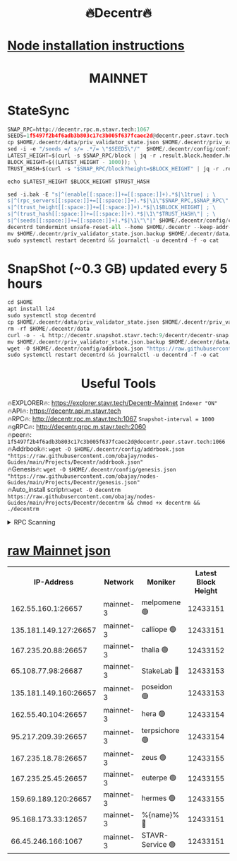 <h1 align="center"> 🔥Decentr🔥</h1>

[Node installation instructions](https://github.com/obajay/nodes-Guides/tree/main/Projects/Decentr)
=
<h1 align="center"> MAINNET</h1>

# StateSync
```python
SNAP_RPC=http://decentr.rpc.m.stavr.tech:1067
SEEDS=1f5497f2b4f6adb3b803c17c3b005f637fcaec2d@decentr.peer.stavr.tech:1066
cp $HOME/.decentr/data/priv_validator_state.json $HOME/.decentr/priv_validator_state.json.backup
sed -i -e "/seeds =/ s/= .*/= \"$SEEDS\"/"  $HOME/.decentr/config/config.toml
LATEST_HEIGHT=$(curl -s $SNAP_RPC/block | jq -r .result.block.header.height); \
BLOCK_HEIGHT=$((LATEST_HEIGHT - 1000)); \
TRUST_HASH=$(curl -s "$SNAP_RPC/block?height=$BLOCK_HEIGHT" | jq -r .result.block_id.hash)

echo $LATEST_HEIGHT $BLOCK_HEIGHT $TRUST_HASH

sed -i.bak -E "s|^(enable[[:space:]]+=[[:space:]]+).*$|\1true| ; \
s|^(rpc_servers[[:space:]]+=[[:space:]]+).*$|\1\"$SNAP_RPC,$SNAP_RPC\"| ; \
s|^(trust_height[[:space:]]+=[[:space:]]+).*$|\1$BLOCK_HEIGHT| ; \
s|^(trust_hash[[:space:]]+=[[:space:]]+).*$|\1\"$TRUST_HASH\"| ; \
s|^(seeds[[:space:]]+=[[:space:]]+).*$|\1\"\"|" $HOME/.decentr/config/config.toml
decentrd tendermint unsafe-reset-all --home $HOME/.decentr --keep-addr-book
mv $HOME/.decentr/priv_validator_state.json.backup $HOME/.decentr/data/priv_validator_state.json
sudo systemctl restart decentrd && journalctl -u decentrd -f -o cat
```
# SnapShot (~0.3 GB) updated every 5 hours
```python
cd $HOME
apt install lz4
sudo systemctl stop decentrd
cp $HOME/.decentr/data/priv_validator_state.json $HOME/.decentr/priv_validator_state.json.backup
rm -rf $HOME/.decentr/data
curl -o - -L http://decentr.snapshot.stavr.tech:9/decentr/decentr-snap.tar.lz4 | lz4 -c -d - | tar -x -C $HOME/.decentr --strip-components 2
mv $HOME/.decentr/priv_validator_state.json.backup $HOME/.decentr/data/priv_validator_state.json
wget -O $HOME/.decentr/config/addrbook.json "https://raw.githubusercontent.com/obajay/nodes-Guides/main/Projects/Decentr/addrbook.json"
sudo systemctl restart decentrd && journalctl -u decentrd -f -o cat
```

 <h1 align="center"> Useful Tools</h1>

🔥EXPLORER🔥:     https://explorer.stavr.tech/Decentr-Mainnet        `Indexer "ON"` \
🔥API🔥:          https://decentr.api.m.stavr.tech \
🔥RPC🔥:          http://decentr.rpc.m.stavr.tech:1067              `Snapshot-interval = 1000` \
🔥gRPC🔥:         http://decentr.grpc.m.stavr.tech:2060 \
🔥peer🔥:         `1f5497f2b4f6adb3b803c17c3b005f637fcaec2d@decentr.peer.stavr.tech:1066` \
🔥Addrbook🔥:  `wget -O $HOME/.decentr/config/addrbook.json "https://raw.githubusercontent.com/obajay/nodes-Guides/main/Projects/Decentr/addrbook.json"` \
🔥Genesis🔥:  `wget -O $HOME/.decentr/config/genesis.json "https://raw.githubusercontent.com/obajay/nodes-Guides/main/Projects/Decentr/genesis.json"` \
🔥Auto_install script🔥:`wget -O decentrm https://raw.githubusercontent.com/obajay/nodes-Guides/main/Projects/Decentr/decentrm && chmod +x decentrm && ./decentrm`

<details>
<summary>RPC Scanning</summary>

<h2 align="center"> We scan nodes in real time every 4 hours. And we provide the final result of RPC endpoints.
We cannot influence the operation of these nodes in any way. </h2>


```python
If Voting Power is higher than 0 --> then the Node is a validator of the network and may be subject to attack and be a potential threat to the chain.
```
```python
We marked such validators with a red symbol
```

</details>

[raw Mainnet json](https://rpc-check.decentrm.stavr.tech/decentrm/rpc-decentrm-result.json)
=



<table><tr><th>IP-Address</th><th>Network</th><th>Moniker</th><th>Latest Block Height</th><th>Earliest Block Height</th><th>Catching Up</th><th>Tx Index</th><th>Voting Power</th><th>Scan Time</th></tr><tr><td>162.55.160.1:26657</td><td>mainnet-3</td><td>melpomene 🟢</td><td>12433151</td><td>1688950</td><td>False</td><td>on</td><td>0</td><td>2024-01-15T03:36:23.696462754UTC</td></tr><tr><td>135.181.149.127:26657</td><td>mainnet-3</td><td>calliope 🟢</td><td>12433151</td><td>1688950</td><td>False</td><td>on</td><td>0</td><td>2024-01-15T03:36:24.099882555UTC</td></tr><tr><td>167.235.20.88:26657</td><td>mainnet-3</td><td>thalia 🟢</td><td>12433152</td><td>1688950</td><td>False</td><td>on</td><td>0</td><td>2024-01-15T03:36:32.048935021UTC</td></tr><tr><td>65.108.77.98:26687</td><td>mainnet-3</td><td>StakeLab 🔴</td><td>12433153</td><td>1688950</td><td>False</td><td>on</td><td>5366588</td><td>2024-01-15T03:36:32.442465416UTC</td></tr><tr><td>135.181.149.160:26657</td><td>mainnet-3</td><td>poseidon 🟢</td><td>12433153</td><td>1688950</td><td>False</td><td>on</td><td>0</td><td>2024-01-15T03:36:37.225763616UTC</td></tr><tr><td>162.55.40.104:26657</td><td>mainnet-3</td><td>hera 🟢</td><td>12433154</td><td>1688950</td><td>False</td><td>on</td><td>0</td><td>2024-01-15T03:36:39.574779968UTC</td></tr><tr><td>95.217.209.39:26657</td><td>mainnet-3</td><td>terpsichore 🟢</td><td>12433154</td><td>1688950</td><td>False</td><td>on</td><td>0</td><td>2024-01-15T03:36:42.027555501UTC</td></tr><tr><td>167.235.18.78:26657</td><td>mainnet-3</td><td>zeus 🟢</td><td>12433155</td><td>1688950</td><td>False</td><td>on</td><td>0</td><td>2024-01-15T03:36:46.379517594UTC</td></tr><tr><td>167.235.25.45:26657</td><td>mainnet-3</td><td>euterpe 🟢</td><td>12433155</td><td>1688950</td><td>False</td><td>on</td><td>0</td><td>2024-01-15T03:36:48.725887120UTC</td></tr><tr><td>159.69.189.120:26657</td><td>mainnet-3</td><td>hermes 🟢</td><td>12433155</td><td>1688950</td><td>False</td><td>on</td><td>0</td><td>2024-01-15T03:36:48.962919633UTC</td></tr><tr><td>95.168.173.33:12657</td><td>mainnet-3</td><td>%{name}% 🔴</td><td>12433151</td><td>8964001</td><td>False</td><td>on</td><td>4174438</td><td>2024-01-15T03:36:25.538627808UTC</td></tr><tr><td>66.45.246.166:1067</td><td>mainnet-3</td><td>STAVR-Service 🟢</td><td>12433151</td><td>12431001</td><td>False</td><td>on</td><td>0</td><td>2024-01-15T03:36:24.800816363UTC</td></tr></table>